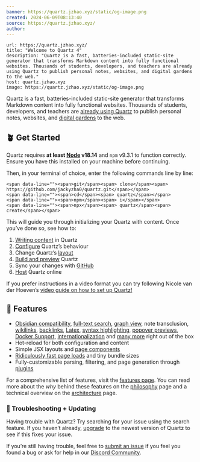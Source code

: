 ```yaml
---
banner: https://quartz.jzhao.xyz/static/og-image.png
created: 2024-06-09T08:13:40
source: https://quartz.jzhao.xyz/
author: 
---
```


```cardlink
url: https://quartz.jzhao.xyz/
title: "Welcome to Quartz 4"
description: "Quartz is a fast, batteries-included static-site generator that transforms Markdown content into fully functional websites. Thousands of students, developers, and teachers are already using Quartz to publish personal notes, websites, and digital gardens to the web."
host: quartz.jzhao.xyz
image: https://quartz.jzhao.xyz/static/og-image.png
```
Quartz is a fast, batteries-included static-site generator that transforms Markdown content into fully functional websites. Thousands of students, developers, and teachers are [already using Quartz](https://quartz.jzhao.xyz/showcase) to publish personal notes, websites, and [digital gardens](https://jzhao.xyz/posts/networked-thought) to the web.

## 🪴 Get Started

Quartz requires **at least [Node](https://nodejs.org/) v18.14** and `npm` v9.3.1 to function correctly. Ensure you have this installed on your machine before continuing.

Then, in your terminal of choice, enter the following commands line by line:

```
<span data-line=""><span>git</span><span> clone</span><span> https://github.com/jackyzha0/quartz.git</span></span>
<span data-line=""><span>cd</span><span> quartz</span></span>
<span data-line=""><span>npm</span><span> i</span></span>
<span data-line=""><span>npx</span><span> quartz</span><span> create</span></span>
```

This will guide you through initializing your Quartz with content. Once you’ve done so, see how to:

1.  [Writing content](https://quartz.jzhao.xyz/authoring-content) in Quartz
2.  [Configure](https://quartz.jzhao.xyz/configuration) Quartz’s behaviour
3.  Change Quartz’s [layout](https://quartz.jzhao.xyz/layout)
4.  [Build and preview](https://quartz.jzhao.xyz/build) Quartz
5.  Sync your changes with [GitHub](https://quartz.jzhao.xyz/setting-up-your-GitHub-repository)
6.  [Host](https://quartz.jzhao.xyz/hosting) Quartz online

If you prefer instructions in a video format you can try following Nicole van der Hoeven’s [video guide on how to set up Quartz!](https://www.youtube.com/watch?v=6s6DT1yN4dw&t=227s)

## 🔧 Features

-   [Obsidian compatibility](https://quartz.jzhao.xyz/features/Obsidian-compatibility), [full-text search](https://quartz.jzhao.xyz/features/full-text-search), [graph view](https://quartz.jzhao.xyz/features/graph-view), note transclusion, [wikilinks](https://quartz.jzhao.xyz/features/wikilinks), [backlinks](https://quartz.jzhao.xyz/features/backlinks), [Latex](https://quartz.jzhao.xyz/features/Latex), [syntax highlighting](https://quartz.jzhao.xyz/features/syntax-highlighting), [popover previews](https://quartz.jzhao.xyz/features/popover-previews), [Docker Support](https://quartz.jzhao.xyz/features/Docker-Support), [internationalization](https://quartz.jzhao.xyz/features/i18n) and [many more](https://quartz.jzhao.xyz/features) right out of the box
-   Hot-reload for both configuration and content
-   Simple JSX layouts and [page components](https://quartz.jzhao.xyz/advanced/creating-components)
-   [Ridiculously fast page loads](https://quartz.jzhao.xyz/features/SPA-Routing) and tiny bundle sizes
-   Fully-customizable parsing, filtering, and page generation through [plugins](https://quartz.jzhao.xyz/advanced/making-plugins)

For a comprehensive list of features, visit the [features page](https://quartz.jzhao.xyz/features). You can read more about the *why* behind these features on the [philosophy](https://quartz.jzhao.xyz/philosophy) page and a technical overview on the [architecture](https://quartz.jzhao.xyz/advanced/architecture) page.

### 🚧 Troubleshooting + Updating

Having trouble with Quartz? Try searching for your issue using the search feature. If you haven’t already, [upgrade](https://quartz.jzhao.xyz/upgrading) to the newest version of Quartz to see if this fixes your issue.

If you’re still having trouble, feel free to [submit an issue](https://github.com/jackyzha0/quartz/issues) if you feel you found a bug or ask for help in our [Discord Community](https://discord.gg/cRFFHYye7t).
> 